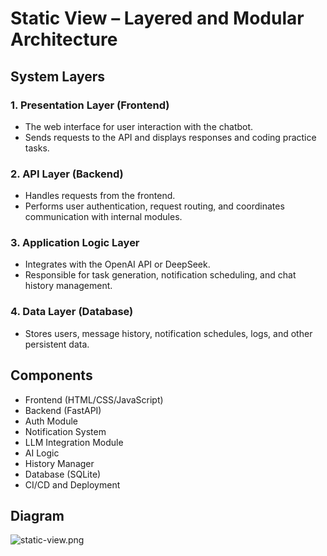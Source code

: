 # Static View – Layered and Modular Architecture

## System Layers

### 1. Presentation Layer (Frontend)
- The web interface for user interaction with the chatbot.
- Sends requests to the API and displays responses and coding practice tasks.

### 2. API Layer (Backend)
- Handles requests from the frontend.
- Performs user authentication, request routing, and coordinates communication with internal modules.

### 3. Application Logic Layer
- Integrates with the OpenAI API or DeepSeek.
- Responsible for task generation, notification scheduling, and chat history management.

### 4. Data Layer (Database)
- Stores users, message history, notification schedules, logs, and other persistent data.

## Components

- Frontend (HTML/CSS/JavaScript)
- Backend (FastAPI)
- Auth Module
- Notification System
- LLM Integration Module
- AI Logic
- History Manager
- Database (SQLite)
- CI/CD and Deployment

## Diagram
![static-view.png](https://img.plantuml.biz/plantuml/png/ZLLDZzem4BtxLupsKZYWjDTLLPL2Lui4BILezx2x1vDCWeLZf_QaDAhwtpiEWKrPs8K3iZrlthpviFFPatHK5LgG8eqGaoILm9t2xJMCrf9Mbc3eahKYJAXo29brC7SsTx8ebCbvBHDsGI7yHfbIyZaajYYjGKCnrKpgs5MQN6C7ujSojTj0GAxg6hGoI7M9K5fTXqt7vcnbqf5r1XryUDynf9Z9IjCIVzDGgzmK71iI_aFNGPKosSWSbo7JPvZ6Z8HunucWvptdRmrCPSskhGDSlRHTmHy1_7kuSPR3cFJHtECA9Y5a9XDy4dy3wN0-EUOw71qelh296GBuqVHkf2TUzPzsnc55QvZPjD87phBKAccrs9pRTHpXDE0GRpgTDKAvXm73CR-NQ8OJY62CMCQ8cqFqoOwXtNwpfB8zTLnxmgArt2fFrjKmauOrk5RgM98yLlTyjXUKyibAUeI7SRjYIV6FASySIvfRJxb3tlTRrf4jYihiPKZdxDQBius0mU3JsHh3DTmkb_CO5lYpGa_GMtoDbtrn5j-GTNl237VeL5O3MVPWmGlCkHWyeb5JEoF-npSCRoNAh0kKQRHrmLPvPWjL4cy9sxUhyTzbHD9l84U-CqszH0VK-5mq3Smtabf307CySQ7N2L7yY9X6KvJOb5-DOpd7WyHEiVo5-mmmRPp5IzobTRrlIhhUkRzLq5C37nGbQmpTXB9z_S1qWEAqswK2OnQ6aUFsWs_ZUF7AV7yS35wRxxRa_8BncyoNhDSCH0G5UXykP0Jy3Q3AzyK_)
